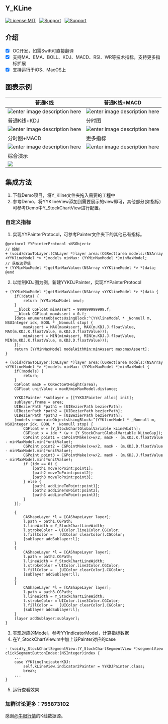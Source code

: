 ## Y_KLine


[![License MIT](https://img.shields.io/badge/license-MIT-green.svg?style=flat)]() &nbsp;
[![Support](https://img.shields.io/badge/support-iOS7.0+-blue.svg?style=flat)]() &nbsp;
[![Support](https://img.shields.io/badge/support-Autolayout-orange.svg?style=flatt)]() &nbsp;

## 介绍
- [x] OC开发，如需Swift可直接翻译
- [x] 支持MA、EMA、BOLL、KDJ、MACD、RSI、WR等技术指标，支持更多指标扩展
- [x] 支持运行于iOS、MacOS上

## 图表示例

| 普通K线 | 普通K线+MACD
|------------|------------
| ![enter image description here](https://raw.githubusercontent.com/WillkYang/Y_KLine/master/Y_Kline/Screenshot/2.png) |![enter image description here](http://images2015.cnblogs.com/blog/784141/201605/784141-20160512232150452-239970289.png)
| 普通K线+KDJ | 分时图
| ![enter image description here](http://images2015.cnblogs.com/blog/784141/201605/784141-20160512232158515-2083550522.png) |![enter image description here](http://images2015.cnblogs.com/blog/784141/201605/784141-20160512232213202-486002469.png)
| 分时图+MACD | 更多指标
| ![enter image description here](http://images2015.cnblogs.com/blog/784141/201605/784141-20160512232142827-1554494273.png) |![enter image description here](https://raw.githubusercontent.com/WillkYang/Y_KLine/master/Y_Kline/Screenshot/1.png)
| 综合演示 
| ![](http://images2015.cnblogs.com/blog/784141/201605/784141-20160512231537202-1121097756.gif) |

## 集成方法
1. 下载Demo项目，将Y_Kline文件夹拖入需要的工程中
2. 参考Demo，将YYKlineView添加到需要展示的view即可，其他部分(如指标)可参考Demo中Y_StockChartView进行配置。

### 自定义指标
1. 实现YYPainterProtocol，可参考Painter文件夹下的其他已有指标。
```objc
@protocol YYPainterProtocol <NSObject>
// 绘制
+ (void)drawToLayer:(CALayer *)layer area:(CGRect)area models:(NSArray <YYKlineModel *> *)models minMax: (YYMinMaxModel *)minMaxModel;
// 获取边界值
+ (YYMinMaxModel *)getMinMaxValue:(NSArray <YYKlineModel *> *)data;
@end
```

2. 以绘制KDJ图为例，新建YYKDJPainter，实现YYPainterProtocol

```objc
+ (YYMinMaxModel *)getMinMaxValue:(NSArray <YYKlineModel *> *)data {
    if(!data) {
        return [YYMinMaxModel new];
    }
    __block CGFloat minAssert = 999999999999.f;
    __block CGFloat maxAssert = 0.f;
    [data enumerateObjectsUsingBlock:^(YYKlineModel * _Nonnull m, NSUInteger idx, BOOL * _Nonnull stop) {
        maxAssert = MAX(maxAssert, MAX(m.KDJ.J.floatValue, MAX(m.KDJ.K.floatValue, m.KDJ.D.floatValue)));
        minAssert = MIN(minAssert, MIN(m.KDJ.J.floatValue, MIN(m.KDJ.K.floatValue, m.KDJ.D.floatValue)));
    }];
    return [YYMinMaxModel modelWithMin:minAssert max:maxAssert];
}

+ (void)drawToLayer:(CALayer *)layer area:(CGRect)area models:(NSArray <YYKlineModel *> *)models minMax: (YYMinMaxModel *)minMaxModel {
    if(!models) {
        return;
    }
    CGFloat maxH = CGRectGetHeight(area);
    CGFloat unitValue = maxH/minMaxModel.distance;
    
    YYKDJPainter *sublayer = [[YYKDJPainter alloc] init];
    sublayer.frame = area;
    UIBezierPath *path1 = [UIBezierPath bezierPath];
    UIBezierPath *path2 = [UIBezierPath bezierPath];
    UIBezierPath *path3 = [UIBezierPath bezierPath];
    [models enumerateObjectsUsingBlock:^(YYKlineModel * _Nonnull m, NSUInteger idx, BOOL * _Nonnull stop) {
        CGFloat w = [Y_StockChartGlobalVariable kLineWidth];
        CGFloat x = idx * (w + [Y_StockChartGlobalVariable kLineGap]);
        CGPoint point1 = CGPointMake(x+w/2, maxH - (m.KDJ.K.floatValue - minMaxModel.min)*unitValue);
        CGPoint point2 = CGPointMake(x+w/2, maxH - (m.KDJ.D.floatValue - minMaxModel.min)*unitValue);
        CGPoint point3 = CGPointMake(x+w/2, maxH - (m.KDJ.J.floatValue - minMaxModel.min)*unitValue);
        if (idx == 0) {
            [path1 moveToPoint:point1];
            [path2 moveToPoint:point2];
            [path3 moveToPoint:point3];
        } else {
            [path1 addLineToPoint:point1];
            [path2 addLineToPoint:point2];
            [path3 addLineToPoint:point3];
        }
    }];
    
    {
        CAShapeLayer *l = [CAShapeLayer layer];
        l.path = path1.CGPath;
        l.lineWidth = Y_StockChartLineWidth;
        l.strokeColor = UIColor.line1Color.CGColor;
        l.fillColor =   [UIColor clearColor].CGColor;
        [sublayer addSublayer:l];
    }
    {
        CAShapeLayer *l = [CAShapeLayer layer];
        l.path = path2.CGPath;
        l.lineWidth = Y_StockChartLineWidth;
        l.strokeColor = UIColor.line2Color.CGColor;
        l.fillColor =   [UIColor clearColor].CGColor;
        [sublayer addSublayer:l];
    }
    {
        CAShapeLayer *l = [CAShapeLayer layer];
        l.path = path3.CGPath;
        l.lineWidth = Y_StockChartLineWidth;
        l.strokeColor = UIColor.line3Color.CGColor;
        l.fillColor =   [UIColor clearColor].CGColor;
        [sublayer addSublayer:l];
    }
    [layer addSublayer:sublayer];
}
```
3. 实现对应的Model，参考YYIndicatorModel，计算指标数据
4. 在Y_StockChartView.m中加上该Painter对应的case
```objc
- (void)y_StockChartSegmentView:(Y_StockChartSegmentView *)segmentView clickSegmentButtonIndex:(NSInteger)index {
    ...
    case YYKlineIncicatorKDJ:
        self.kLineView.indicator2Painter = YYKDJPainter.class;
        break;
    ...
}
```
5. 运行查看效果

### 加群讨论更多：755873102

感谢[@牛眼行情](https://niuyan.com)的K线数据源。

